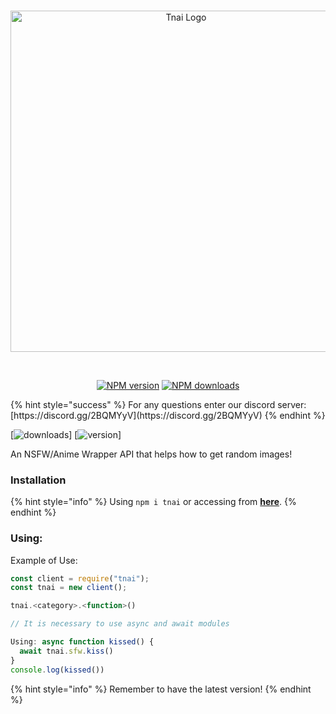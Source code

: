 <div align="center">
  <br />
  <p>
    <a href="https://discord.gg/2BQMYyV"><img src="https://cdn.discordapp.com/attachments/702047402328195152/732285388063899668/b75c04ba-ba8f-4057-93c0-9322f33526cf2F20200425_115122.png" width="546" alt="Tnai Logo" /></a>  </p>
  <br />
  <p>
    <a href="https://www.npmjs.com/package/tnai"><img src="https://img.shields.io/npm/v/tnai.svg?maxAge=3600" alt="NPM version" /></a>
    <a href="https://www.npmjs.com/package/tnai"><img src="https://img.shields.io/npm/dt/tnai.svg?maxAge=3600" alt="NPM downloads" /></a>
  </p>
</div>
{% hint style="success" %}
For any questions enter our discord server: [https://discord.gg/2BQMYyV](https://discord.gg/2BQMYyV)
{% endhint %}

[![downloads](https://img.shields.io/npm/v/tnai.svg?maxAge=3600)]
[![version](https://img.shields.io/npm/dt/tnai.svg?maxAge=3600)]

An NSFW/Anime Wrapper API that helps how to get random images!


### Installation
{% hint style="info" %}
Using ``npm i tnai`` or accessing from **[here](https://npmjs.com/package/tnai)**.
{% endhint %}

### Using:
Example of Use:
```javascript 
const client = require("tnai");
const tnai = new client();

tnai.<category>.<function>()

// It is necessary to use async and await modules

Using: async function kissed() {
  await tnai.sfw.kiss()  
}
console.log(kissed())
``` 

{% hint style="info" %}
Remember to have the latest version!
{% endhint %}
